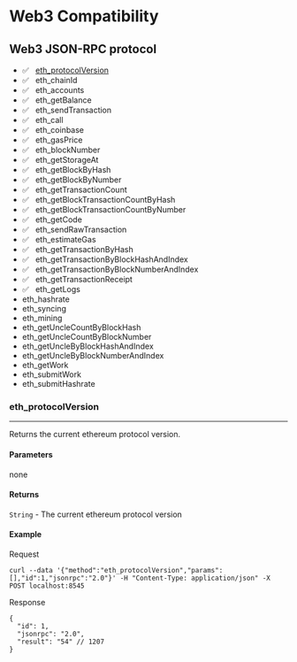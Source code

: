 # Web3 Compatibility
## Web3 JSON-RPC protocol

- ✅  &nbsp; [eth_protocolVersion](#eth_protocolversion) 
- ✅  &nbsp; eth_chainId
- ✅  &nbsp; eth_accounts
- ✅  &nbsp; eth_getBalance
- ✅  &nbsp; eth_sendTransaction
- ✅  &nbsp; eth_call
- ✅  &nbsp; eth_coinbase
- ✅  &nbsp; eth_gasPrice
- ✅  &nbsp; eth_blockNumber
- ✅  &nbsp; eth_getStorageAt
- ✅  &nbsp; eth_getBlockByHash
- ✅  &nbsp; eth_getBlockByNumber
- ✅  &nbsp; eth_getTransactionCount
- ✅  &nbsp; eth_getBlockTransactionCountByHash
- ✅  &nbsp; eth_getBlockTransactionCountByNumber
- ✅  &nbsp; eth_getCode
- ✅  &nbsp; eth_sendRawTransaction
- ✅  &nbsp; eth_estimateGas
- ✅  &nbsp; eth_getTransactionByHash
- ✅  &nbsp; eth_getTransactionByBlockHashAndIndex
- ✅  &nbsp; eth_getTransactionByBlockNumberAndIndex
- ✅  &nbsp; eth_getTransactionReceipt
- ✅  &nbsp; eth_getLogs
- eth_hashrate
- eth_syncing
- eth_mining
- eth_getUncleCountByBlockHash
- eth_getUncleCountByBlockNumber
- eth_getUncleByBlockHashAndIndex
- eth_getUncleByBlockNumberAndIndex
- eth_getWork
- eth_submitWork
- eth_submitHashrate


### eth_protocolVersion
___
Returns the current ethereum protocol version.
#### Parameters
none
#### Returns 
`String` - The current ethereum protocol version
#### Example

Request
```shell
curl --data '{"method":"eth_protocolVersion","params":[],"id":1,"jsonrpc":"2.0"}' -H "Content-Type: application/json" -X POST localhost:8545
```

Response 
```shell
{
  "id": 1,
  "jsonrpc": "2.0",
  "result": "54" // 1207
}
```



